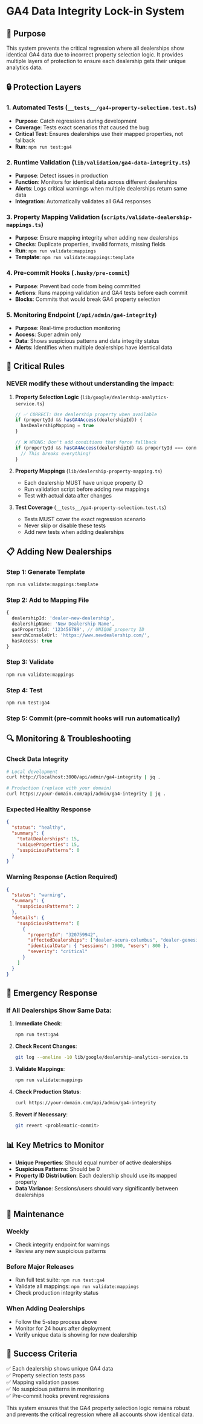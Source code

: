 # GA4 Data Integrity Lock-in System

## 🎯 Purpose

This system prevents the critical regression where all dealerships show identical GA4 data due to incorrect property selection logic. It provides multiple layers of protection to ensure each dealership gets their unique analytics data.

## 🔒 Protection Layers

### 1. **Automated Tests** (`__tests__/ga4-property-selection.test.ts`)
- **Purpose**: Catch regressions during development
- **Coverage**: Tests exact scenarios that caused the bug
- **Critical Test**: Ensures dealerships use their mapped properties, not fallback
- **Run**: `npm run test:ga4`

### 2. **Runtime Validation** (`lib/validation/ga4-data-integrity.ts`)
- **Purpose**: Detect issues in production
- **Function**: Monitors for identical data across different dealerships
- **Alerts**: Logs critical warnings when multiple dealerships return same data
- **Integration**: Automatically validates all GA4 responses

### 3. **Property Mapping Validation** (`scripts/validate-dealership-mappings.ts`)
- **Purpose**: Ensure mapping integrity when adding new dealerships
- **Checks**: Duplicate properties, invalid formats, missing fields
- **Run**: `npm run validate:mappings`
- **Template**: `npm run validate:mappings:template`

### 4. **Pre-commit Hooks** (`.husky/pre-commit`)
- **Purpose**: Prevent bad code from being committed
- **Actions**: Runs mapping validation and GA4 tests before each commit
- **Blocks**: Commits that would break GA4 property selection

### 5. **Monitoring Endpoint** (`/api/admin/ga4-integrity`)
- **Purpose**: Real-time production monitoring
- **Access**: Super admin only
- **Data**: Shows suspicious patterns and data integrity status
- **Alerts**: Identifies when multiple dealerships have identical data

## 🚨 Critical Rules

### **NEVER modify these without understanding the impact:**

1. **Property Selection Logic** (`lib/google/dealership-analytics-service.ts`)
   ```typescript
   // ✅ CORRECT: Use dealership property when available
   if (propertyId && hasGA4Access(dealershipId)) {
     hasDealershipMapping = true
   }
   
   // ❌ WRONG: Don't add conditions that force fallback
   if (propertyId && hasGA4Access(dealershipId) && propertyId === connection.propertyId) {
     // This breaks everything!
   }
   ```

2. **Property Mappings** (`lib/dealership-property-mapping.ts`)
   - Each dealership MUST have unique property ID
   - Run validation script before adding new mappings
   - Test with actual data after changes

3. **Test Coverage** (`__tests__/ga4-property-selection.test.ts`)
   - Tests MUST cover the exact regression scenario
   - Never skip or disable these tests
   - Add new tests when adding dealerships

## 📋 Adding New Dealerships

### Step 1: Generate Template
```bash
npm run validate:mappings:template
```

### Step 2: Add to Mapping File
```typescript
{
  dealershipId: 'dealer-new-dealership',
  dealershipName: 'New Dealership Name',
  ga4PropertyId: '123456789', // UNIQUE property ID
  searchConsoleUrl: 'https://www.newdealership.com/',
  hasAccess: true
}
```

### Step 3: Validate
```bash
npm run validate:mappings
```

### Step 4: Test
```bash
npm run test:ga4
```

### Step 5: Commit (pre-commit hooks will run automatically)

## 🔍 Monitoring & Troubleshooting

### Check Data Integrity
```bash
# Local development
curl http://localhost:3000/api/admin/ga4-integrity | jq .

# Production (replace with your domain)
curl https://your-domain.com/api/admin/ga4-integrity | jq .
```

### Expected Healthy Response
```json
{
  "status": "healthy",
  "summary": {
    "totalDealerships": 15,
    "uniqueProperties": 15,
    "suspiciousPatterns": 0
  }
}
```

### Warning Response (Action Required)
```json
{
  "status": "warning",
  "summary": {
    "suspiciousPatterns": 2
  },
  "details": {
    "suspiciousPatterns": [
      {
        "propertyId": "320759942",
        "affectedDealerships": ["dealer-acura-columbus", "dealer-genesis-wichita"],
        "identicalData": { "sessions": 1000, "users": 800 },
        "severity": "critical"
      }
    ]
  }
}
```

## 🚨 Emergency Response

### If All Dealerships Show Same Data:

1. **Immediate Check**:
   ```bash
   npm run test:ga4
   ```

2. **Check Recent Changes**:
   ```bash
   git log --oneline -10 lib/google/dealership-analytics-service.ts
   ```

3. **Validate Mappings**:
   ```bash
   npm run validate:mappings
   ```

4. **Check Production Status**:
   ```bash
   curl https://your-domain.com/api/admin/ga4-integrity
   ```

5. **Revert if Necessary**:
   ```bash
   git revert <problematic-commit>
   ```

## 📊 Key Metrics to Monitor

- **Unique Properties**: Should equal number of active dealerships
- **Suspicious Patterns**: Should be 0
- **Property ID Distribution**: Each dealership should use its mapped property
- **Data Variance**: Sessions/users should vary significantly between dealerships

## 🔧 Maintenance

### Weekly
- Check integrity endpoint for warnings
- Review any new suspicious patterns

### Before Major Releases
- Run full test suite: `npm run test:ga4`
- Validate all mappings: `npm run validate:mappings`
- Check production integrity status

### When Adding Dealerships
- Follow the 5-step process above
- Monitor for 24 hours after deployment
- Verify unique data is showing for new dealership

## 🎯 Success Criteria

✅ Each dealership shows unique GA4 data  
✅ Property selection tests pass  
✅ Mapping validation passes  
✅ No suspicious patterns in monitoring  
✅ Pre-commit hooks prevent regressions  

This system ensures that the GA4 property selection logic remains robust and prevents the critical regression where all accounts show identical data.
